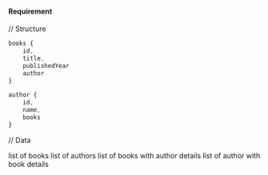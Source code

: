 #### Requirement

// Structure

```js
books {
    id,
    title,
    publishedYear
    author
}

author {
    id,
    name,
    books
}
```
// Data 

list of books
list of authors
list of books with author details
list of author with book details
